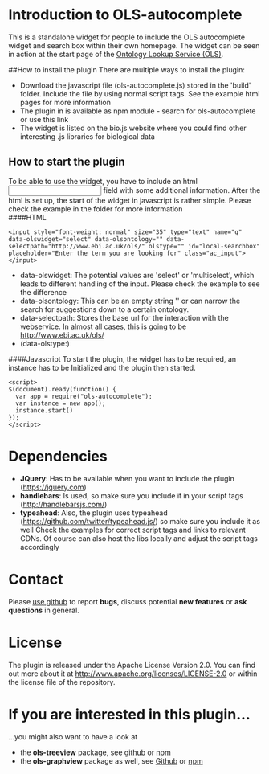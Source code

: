 # Introduction to OLS-autocomplete
This is a standalone widget for people to include the OLS autocomplete widget and search box within their own homepage. The widget can be seen in action at the start page of the <a href="http://www.ebi.ac.uk/ols">Ontology Lookup Service (OLS)</a>. 

##How to install the plugin
There are multiple ways to install the plugin:
* Download the javascript file (ols-autocomplete.js) stored in the 'build' folder. Include the file by using normal script tags. See the example html pages for more information
* The plugin in is available as npm module - search for ols-autocomplete or use this link
* The widget is listed on the bio.js website where you could find other interesting .js libraries for biological data


## How to start the plugin
To be able to use the widget, you have to include an html <input> field with some additional information. After the html is set up, the start of the widget in javascript is rather simple. Please check the example in the folder for more information  
####HTML
```
<input style="font-weight: normal" size="35" type="text" name="q" data-olswidget="select" data-olsontology="" data-selectpath="http://www.ebi.ac.uk/ols/" olstype="" id="local-searchbox" placeholder="Enter the term you are looking for" class="ac_input"></input>
```
* data-olswidget: The potential values are 'select' or 'multiselect', which leads to different handling of the input. Please check the example to see the difference
* data-olsontology: This can be an empty string '' or can narrow the search for suggestions down to a certain ontology.
* data-selectpath: Stores the base url for the interaction with the webservice. In almost all cases, this is going to be http://www.ebi.ac.uk/ols/
* (data-olstype:)

####Javascript
To start the plugin, the widget has to be required, an instance has to be Initialized and the plugin then started.
```
<script>
$(document).ready(function() {
  var app = require("ols-autocomplete");
  var instance = new app();
  instance.start()
});
</script>
```
# Dependencies
* **JQuery**: Has to be available when you want to include the plugin (https://jquery.com)
* **handlebars**: Is used, so make sure you include it in your script tags (http://handlebarsjs.com/)
* **typeahead**: Also, the plugin uses typeahead (https://github.com/twitter/typeahead.js/) so make sure you include it as well
Check the examples for correct script tags and links to relevant CDNs. Of course can also host the libs locally and adjust the script tags accordingly  

# Contact
Please <a href="https://github.com/LLTommy/ols-autocomplete">use github</a> to report **bugs**, discuss potential **new features** or **ask questions** in general.

# License
The plugin is released under the Apache License Version 2.0. You can find out more about it at http://www.apache.org/licenses/LICENSE-2.0 or within the license file of the repository.

# If you are interested in this plugin...
...you might also want to have a look at
- the **ols-treeview** package, see <a href="https://github.com/LLTommy/OLS-treeview">github</a> or <a href="https://www.npmjs.com/package/ols-treeview">npm</a>
- the **ols-graphview** package as well, see <a href="https://github.com/LLTommy/OLS-graphview">Github</a> or <a href="https://www.npmjs.com/package/ols-graphview">npm</a>

